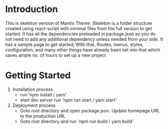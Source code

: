 # Introduction

This is skeleton version of Mantis Theme. Skeleton is a folder structure created using react-script with minimal files from the full version to get started. It has all the dependencies preloaded in package.json so you do not need to add any additional dependency unless needed from your side. It has a sample page to get started; With that, Routes, menus, styles, configuration, and many other things have already been set into that which saves ample no. of hours to set up a new project

# Getting Started

1. Installation process
    - run 'npm install / yarn'
    - start dev server run 'npm run start / yarn start'
2. Deployment process
    - Goto root directory and open package.json. Update homepage URL to the production URL
    - Goto root directory and run 'npm run build / yarn build'
